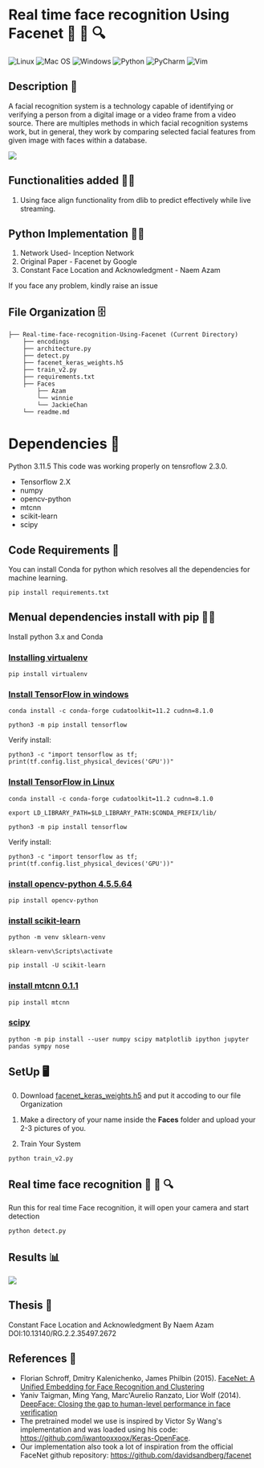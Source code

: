 # Real time face recognition Using Facenet 🧔 🤖 🔍
![Linux](https://img.shields.io/badge/Linux-FCC624?style=for-the-badge&logo=linux&logoColor=black)
![Mac OS](https://img.shields.io/badge/mac%20os-000000?style=for-the-badge&logo=macos&logoColor=F0F0F0)
![Windows](https://img.shields.io/badge/Windows-0078D6?style=for-the-badge&logo=windows&logoColor=white)
![Python](https://img.shields.io/badge/python-3670A0?style=for-the-badge&logo=python&logoColor=ffdd54)
![PyCharm](https://img.shields.io/badge/pycharm-143?style=for-the-badge&logo=pycharm&logoColor=black&color=black&labelColor=green)
![Vim](https://img.shields.io/badge/VIM-%2311AB00.svg?style=for-the-badge&logo=vim&logoColor=white)



## Description 📰 
A facial recognition system is a technology capable of identifying or verifying a person from a digital image or a video frame from a video source. There are multiples methods in which facial recognition systems work, but in general, they work by comparing selected facial features from given image with faces within a database.

![](./face.gif)

## Functionalities added 🕵️‍♂️
1. Using face align functionality from dlib to predict effectively while live streaming.



## Python  Implementation 👨‍🔬

1) Network Used- Inception Network
2) Original Paper - Facenet by Google
3) Constant Face Location and Acknowledgment - Naem Azam 

If you face any problem, kindly raise an issue


## File Organization 🗄️

```shell
├── Real-time-face-recognition-Using-Facenet (Current Directory)
    ├── encodings
    ├── architecture.py
    ├── detect.py
    ├── facenet_keras_weights.h5
    ├── train_v2.py
    ├── requirements.txt
    ├── Faces
        ├── Azam
        └── winnie
        └── JackieChan
    └── readme.md
```

# Dependencies 💾
Python 3.11.5
This code was working properly on tensroflow 2.3.0.
- Tensorflow 2.X
- numpy
- opencv-python
- mtcnn
- scikit-learn
- scipy

## Code Requirements 🦄
You can install Conda for python which resolves all the dependencies for machine learning.

`pip install requirements.txt`


## Menual dependencies install with pip 👨‍🔬

Install python 3.x and Conda 

### [ Installing virtualenv](http://timsherratt.org/digital-heritage-handbook/docs/python-pip-virtualenv/) 

`pip install virtualenv`



### [Install TensorFlow in windows ](https://www.tensorflow.org/install/pip#windows) 

` conda install -c conda-forge cudatoolkit=11.2 cudnn=8.1.0 `

`python3 -m pip install tensorflow`
   
   Verify install:

`python3 -c "import tensorflow as tf; print(tf.config.list_physical_devices('GPU'))"`

### [Install TensorFlow in Linux ](https://www.tensorflow.org/install/pip#windows) 

` conda install -c conda-forge cudatoolkit=11.2 cudnn=8.1.0 `

`export LD_LIBRARY_PATH=$LD_LIBRARY_PATH:$CONDA_PREFIX/lib/`

`python3 -m pip install tensorflow`

 Verify install:

`python3 -c "import tensorflow as tf; print(tf.config.list_physical_devices('GPU'))"`


### [install opencv-python 4.5.5.64](https://pypi.org/project/opencv-python/) 

` pip install opencv-python `

### [install scikit-learn]() 

` python -m venv sklearn-venv `

`sklearn-venv\Scripts\activate `

`pip install -U scikit-learn `

### [install mtcnn 0.1.1](https://pypi.org/project/mtcnn/) 

` pip install mtcnn `

### [scipy](https://scipy.org/install/) 

` python -m pip install --user numpy scipy matplotlib ipython jupyter pandas sympy nose `









## SetUp 🖥️ 
0. Download [facenet_keras_weights.h5](https://github.com/D2KLab/FaceRec/blob/master/model/facenet_keras_weights.h5) and put it accoding to our file Organization
1. Make a directory of your name inside the **Faces** folder and upload your 2-3 pictures of you.

2. Train Your System

```Python
python train_v2.py
```

## Real time face recognition 🧔 🤖 🔍

Run this for real time Face recognition, it will open your camera and start detection 

```Python
python detect.py
```

## Results 📊

![](./result.gif)

## Thesis 📰 

Constant Face Location and Acknowledgment
By Naem Azam 
DOI:10.13140/RG.2.2.35497.2672

## References 🔱
 
 - Florian Schroff, Dmitry Kalenichenko, James Philbin (2015). [FaceNet: A Unified Embedding for Face Recognition and Clustering](https://arxiv.org/pdf/1503.03832.pdf)
 - Yaniv Taigman, Ming Yang, Marc'Aurelio Ranzato, Lior Wolf (2014). [DeepFace: Closing the gap to human-level performance in face verification](https://research.fb.com/wp-content/uploads/2016/11/deepface-closing-the-gap-to-human-level-performance-in-face-verification.pdf) 
 - The pretrained model we use is inspired by Victor Sy Wang's implementation and was loaded using his code: https://github.com/iwantooxxoox/Keras-OpenFace.
 - Our implementation also took a lot of inspiration from the official FaceNet github repository: https://github.com/davidsandberg/facenet  
